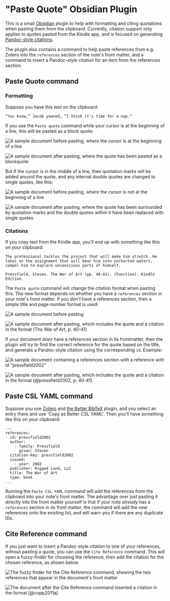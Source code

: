 # "Paste Quote" Obsidian Plugin

This is a small [Obsidian](https://obsidian.md/) plugin to help with formatting and citing quotations when pasting them from the clipboard. Currently, citation support only applies to quotes pasted from the Kindle app, and is focused on generating [Pandoc-style citations](https://pandoc.org/chunkedhtml-demo/8.20-citation-syntax.html).

The plugin also contains a command to help paste references from e.g. Zotero into the `references` section of the note's front matter, and a command to insert a Pandoc-style citation for an item from the references section.

## Paste Quote command

### Formatting

Suppose you have this text on the clipboard:

```
“You know,” Jacob yawned, “I think it's time for a nap.”
```

If you use the `Paste quote` command while your cursor is at the _beginning_ of a line, this will be pasted as a block quote:

![A sample document before pasting, where the cursor is at the beginning of a line](docs/blockquote-pre.png)

![A sample document after pasting, where the quote has been pasted as a blockquote](docs/blockquote-post.png)

But if the cursor is in the middle of a line, then quotation marks will be added around the quote, and any internal double quotes are changed to single quotes, like this:

![A sample document before pasting, where the cursor is not at the beginning of a line](docs/inline-pre.png)

![A sample document after pasting, where the quote has been surrounded by quotation marks and the double quotes within it have been replaced with single quotes](docs/inline-post.png)

### Citations

If you copy text from the Kindle app, you'll end up with something like this on your clipboard:

```
The professional tackles the project that will make him stretch. He takes on the assignment that will bear him into uncharted waters, compel him to explore unconscious parts of himself.

Pressfield, Steven. The War of Art (pp. 40-41). (Function). Kindle Edition. 
```

The `Paste quote` command will change the citation format when pasting this. The new format depends on whether you have a `references` section in your note's front matter. If you _don't_ have a references section, then a simple title and page number format is used:

![A sample document before pasting](docs/cite-no-refs-pre.png)

![A sample document after pasting, which includes the quote and a citation in the format (*The War of Art*, p. 40-41)](docs/cite-no-refs-post.png)

If your document _does_ have a references section in its frontmatter, then the plugin will try to find the correct reference for the quote based on the title, and generate a Pandoc-style citation using the corresponding `id`. Example:

![A sample document containing a references section with a reference with id "pressfield2002"](docs/cite-refs-pre.png)

![A sample document after pasting, which includes the quote and a citation in the format \[@pressfield2002, p. 40-41\]](docs/cite-refs-post.png)

## Paste CSL YAML command

Suppose you use [Zotero](https://www.zotero.org/) and [the Better BibTeX](https://retorque.re/zotero-better-bibtex/) plugin, and you select an entry there and use 'Copy as Better CSL YAML'. Then you'll have something like this on your clipboard:

```
---
references:
- id: pressfield2002
  author:
    - family: Pressfield
      given: Steven
  citation-key: pressfield2002
  issued:
    - year: 2002
  publisher: Rugged Land, LLC
  title: The War of Art
  type: book
...
```

Running the `Paste CSL YAML` command will add the references from the clipboard into your note's front matter. The advantage over just pasting it directly into the front matter yourself is that if your note _already_ has a `references` section in its front matter, the command will add the new references onto the existing list, and will warn you if there are any duplicate IDs.

## Cite Reference command

If you just want to insert a Pandoc-style citation to one of your references, without pasting a quote, you can use the `Cite Reference` command. This will open a fuzzy-finder for choosing the reference, then add the citation for the chosen reference, as shown below.

![The fuzzy finder for the Cite Reference command, showing the two references that appear in the document's front matter](docs/cite-ref-pre.png)

![The document after the Cite Reference command inserted a citation in the format \[@copp2011a\]](docs/cite-ref-post.png)
